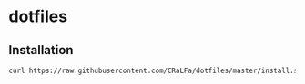 # dotfiles

## Installation

```sh
curl https://raw.githubusercontent.com/CRaLFa/dotfiles/master/install.sh | bash
```
